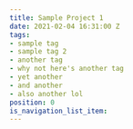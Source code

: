 ```yaml
---
title: Sample Project 1
date: 2021-02-04 16:31:00 Z
tags:
- sample tag
- sample tag 2
- another tag
- why not here's another tag
- yet another
- and another
- also another lol
position: 0
is_navigation_list_item: 
---
```


